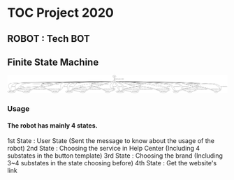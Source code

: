 # TOC Project 2020

## ROBOT : Tech BOT

## Finite State Machine 
![fsm](./img/finite_state_machine.png) 
### Usage 

#### The robot has mainly 4 states. 

1st State : User State (Sent the message to know about the usage of the robot)
2nd State : Choosing the service in Help Center (Including 4 substates in the button template)
3rd State : Choosing the brand (Including 3~4 substates in the state choosing before)
4th State : Get the website's link 

